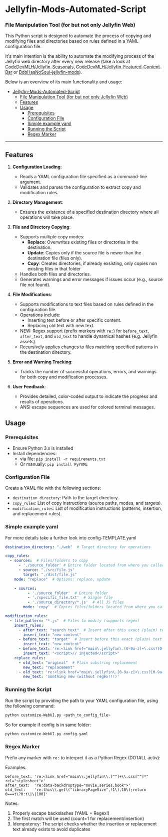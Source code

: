 # Jellyfin-Mods-Automated-Script
### File Manipulation Tool (for but not only Jellyfin Web)

This Python script is designed to automate the process of copying and modifying files and directories based on rules defined in a YAML configuration file.

It's main intention is the ability to automate the modifying process of the Jellyfin web directory after every new release (take a look at [CodeDevMLH/Jellyfin-Seasonals](https://github.com/CodeDevMLH/Jellyfin-Seasonals), [CodeDevMLH/Jellyfin-Featured-Content-Bar](https://github.com/CodeDevMLH/Jellyfin-Featured-Content-Bar) or [BobHasNoSoul-jellyfin-mods](https://github.com/BobHasNoSoul/jellyfin-mods)).

Below is an overview of its main functionality and usage:

- [Jellyfin-Mods-Automated-Script](#jellyfin-mods-automated-script)
    - [File Manipulation Tool (for but not only Jellyfin Web)](#file-manipulation-tool-for-but-not-only-jellyfin-web)
  - [Features](#features)
  - [Usage](#usage)
    - [Prerequisites](#prerequisites)
    - [Configuration File](#configuration-file)
    - [Simple example yaml](#simple-example-yaml)
    - [Running the Script](#running-the-script)
    - [Regex Marker](#regex-marker)

---

## Features

1. **Configuration Loading**:
   - Reads a YAML configuration file specified as a command-line argument.
   - Validates and parses the configuration to extract copy and modification rules.

2. **Directory Management**:
   - Ensures the existence of a specified destination directory where all operations will take place.

3. **File and Directory Copying**:
   - Supports multiple copy modes:
     - **Replace**: Overwrites existing files or directories in the destination.
     - **Update**: Copies only if the source file is newer than the destination file (files only).
     - **Copy**: Creates directories, if already exsisting, only copies non existing files in that folder
   - Handles both files and directories.
   - Generates warnings and error messages if issues occur (e.g., source file not found).

4. **File Modifications**:
   - Supports modifications to text files based on rules defined in the configuration file.
   - Operations include:
     - Inserting text before or after specific content.
     - Replacing old text with new text.
   - NEW: Regex support (prefix markers with `re:`) for `before_text`, `after_text`, and `old_text` to handle dynamical hashes (e.g. Jellyfin assets)
   - Recursively applies changes to files matching specified patterns in the destination directory.

5. **Error and Warning Tracking**:
   - Tracks the number of successful operations, errors, and warnings for both copy and modification processes.

6. **User Feedback**:
   - Provides detailed, color-coded output to indicate the progress and results of operations.
   - ANSI escape sequences are used for colored terminal messages.


## Usage

### Prerequisites
- Ensure Python 3.x is installed
- Install dependencies:
  - via file: `pip install -r requirements.txt`
  - Or manually: `pip install PyYAML`

### Configuration File
Create a YAML file with the following sections:
- `destination_directory`: Path to the target directory.
- `copy_rules`: List of copy instructions (source paths, modes, and targets).
- `modification_rules`: List of modification instructions (patterns, insertion, and replacement rules).

### Simple example yaml
For more details take a further look into config-TEMPLATE.yaml
```yaml
destination_directory: "./web"  # Target directory for operations

copy_rules:
  - sources:  # Files/folders to copy
      - './source_folder' # Entire folder located from where you called the script
      - source: "./src/file.js"
        target: "./dist/file.js"
    mode: "replace"  # Options: replace, update

    - sources:
          - './source_folder'  # Entire folder
          - './specific_file.txt'  # Single file
          - './source_directory/*.js'  # All JS files
        mode: 'copy'  # Copies files/folders located from where you called the script

modification_rules:
  - file_pattern: "*.js"  # Files to modify (supports regex)
    insert_rules:
      - after_text: "search text"  # Insert after this exact (plain) text
        insert_text: "new content"
      - before_text: "target"  # Insert before this exact (plain) text
        insert_text: "new content"
      - before_text: 're:<link href="main\.jellyfin\.[0-9a-z]+\.css?[0-9a-z]+" rel="stylesheet">'  # Regex variant
        insert_text: "<script>// injected</script>"
    replace_rules:
      - old_text: "original"  # Plain substring replacement
        new_text: "replacement"
      - old_text: 're:<link href="main\.jellyfin\.[0-9a-z]+\.css?[0-9a-z]+" rel="stylesheet">' # regex variant
        new_text: 'somthing new (without regex!!!)'
```

### Running the Script
Run the script by providing the path to your YAML configuration file, using the following command:
```bash
python customize-WebUI.py <path_to_config_file>
```
So for example if config is in same folder:
```bash
python customize-WebUI.py config.yaml
```

### Regex Marker
Prefix any marker with `re:` to interpret it as a Python Regex (DOTALL activ):

Examples:
```
before_text: 're:<link href="main\\.jellyfin\\.[^"]+\\.css[^"]*" rel="stylesheet">'
after_text:  're:data-backdroptype="movie,series,book">'
old_text:    're:this\\.get\("libraryPageSize",!1\),10\);return 0===t\?0:t\|\|100}'
```

Notes:
1. Properly escape backslashes (YAML + Regex!)
2. The first match will be used (count=1 for replacement/insertion)
3. Idempotency: The script checks whether the insertion or replacement text already exists to avoid duplicates